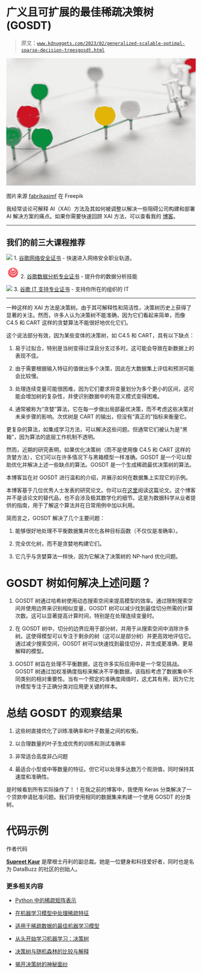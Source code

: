 # 广义且可扩展的最佳稀疏决策树 (GOSDT)

> 原文：[`www.kdnuggets.com/2023/02/generalized-scalable-optimal-sparse-decision-treesgosdt.html`](https://www.kdnuggets.com/2023/02/generalized-scalable-optimal-sparse-decision-treesgosdt.html)

![广义且可扩展的最佳稀疏决策树 (GOSDT)](img/f314c76c07388670f39e82fba455f7ea.png)

图片来源 [fabrikasimf](https://www.freepik.com/free-photo/network-with-pins_20988125.htm#query=Decision%20Trees&position=49&from_view=search&track=ais) 在 Freepik

我经常谈论可解释 AI（XAI）方法及其如何被调整以解决一些阻碍公司构建和部署 AI 解决方案的痛点。如果你需要快速回顾 XAI 方法，可以查看我的 [博客](https://medium.com/@supreetkaur_66831/explainable-ai-xai-building-interpretable-models-d616b0fccd33)。

* * *

## 我们的前三大课程推荐

![](img/0244c01ba9267c002ef39d4907e0b8fb.png) 1\. [谷歌网络安全证书](https://www.kdnuggets.com/google-cybersecurity) - 快速进入网络安全职业轨道。

![](img/e225c49c3c91745821c8c0368bf04711.png) 2\. [谷歌数据分析专业证书](https://www.kdnuggets.com/google-data-analytics) - 提升你的数据分析技能

![](img/0244c01ba9267c002ef39d4907e0b8fb.png) 3\. [谷歌 IT 支持专业证书](https://www.kdnuggets.com/google-itsupport) - 支持你所在的组织的 IT

* * *

一种这样的 XAI 方法是决策树。由于其可解释性和简洁性，决策树历史上获得了显著的关注。然而，许多人认为决策树不能准确，因为它们看起来简单，而像 C4.5 和 CART 这样的贪婪算法不能很好地优化它们。

这个说法部分有效，因为某些变体的决策树，如 C4.5 和 CART，具有以下缺点：

1.  易于过拟合，特别是当树变得过深且分支过多时。这可能会导致在新数据上的表现不佳。

1.  由于需要根据输入特征的值做出多个决策，因此在大数据集上评估和预测可能会比较慢。

1.  处理连续变量可能很困难，因为它们要求将变量划分为多个更小的区间，这可能会增加树的复杂性，并使识别数据中的有意义模式变得困难。

1.  通常被称为“贪婪”算法，它在每一步做出局部最优决策，而不考虑这些决策对未来步骤的影响。次优树是 CART 的输出，但没有“真正的”指标来衡量它。

更复杂的算法，如集成学习方法，可以解决这些问题。但通常它们被认为是“黑箱”，因为算法的底层工作机制不透明。

然而，近期的研究表明，如果优化决策树（而不是使用像 C4.5 和 CART 这样的贪婪方法），它们可以在许多情况下与黑箱模型一样准确。GOSDT 是一个可以帮助优化并解决上述一些缺点的算法。GOSDT 是一个生成稀疏最优决策树的算法。

本博客旨在对 GOSDT 进行温和的介绍，并展示如何在数据集上实现它的示例。

本博客基于几位优秀人士发表的研究论文。你可以在[这里](https://arxiv.org/pdf/2006.08690.pdf)阅读这篇论文。这个博客并不是该论文的替代品，也不会涉及极其数学化的细节。这是为数据科学从业者提供的指南，用于了解这个算法并在日常用例中加以利用。

简而言之，GOSDT 解决了几个主要问题：

1.  能够很好地处理不平衡数据集并优化各种目标函数（不仅仅是准确率）。

1.  完全优化树，而不是贪婪地构建它们。

1.  它几乎与贪婪算法一样快，因为它解决了决策树的 NP-hard 优化问题。

# GOSDT 树如何解决上述问题？

1.  GOSDT 树通过哈希树使用动态搜索空间来提高模型的效率。通过限制搜索空间并使用边界来识别相似变量，GOSDT 树可以减少找到最佳切分所需的计算次数。这可以显著提高计算时间，特别是在处理连续变量时。

1.  在 GOSDT 树中，切分的边界应用于部分树，并用于从搜索空间中消除许多树。这使得模型可以专注于剩余的树（这可以是部分树）并更高效地评估它。通过减少搜索空间，GOSDT 树可以快速找到最佳切分，并生成更准确、更易解释的模型。

1.  GOSDT 树旨在处理不平衡数据，这在许多实际应用中是一个常见挑战。GOSDT 树通过加权准确度指标来解决不平衡数据，该指标考虑了数据集中不同类别的相对重要性。当有一个预定的准确度阈值时，这尤其有用，因为它允许模型专注于正确分类对应用更关键的样本。

# 总结 GOSDT 的观察结果

1.  这些树直接优化了训练准确率和叶子数量之间的权衡。

1.  以合理数量的叶子生成优秀的训练和测试准确率

1.  非常适合高度非凸问题

1.  最适合小型或中等数量的特征。但它可以处理多达数万个观测值，同时保持其速度和准确性。

是时候看到所有实际操作了！！在我之前的博客中，我使用 Keras 分类解决了一个贷款申请批准问题。我们将使用相同的数据集来构建一个使用 GOSDT 的分类树。

# 代码示例

作者代码

**[Supreet Kaur](https://www.linkedin.com/in/supreet-kaur1995/)** 是摩根士丹利的副总裁。她是一位健身和科技爱好者，同时也是名为 DataBuzz 的社区的创始人。

### 更多相关内容

+   [Python 中的稀疏矩阵表示](https://www.kdnuggets.com/2020/05/sparse-matrix-representation-python.html)

+   [在机器学习模型中处理稀疏特征](https://www.kdnuggets.com/2021/01/sparse-features-machine-learning-models.html)

+   [适用于稀疏数据的最佳机器学习模型](https://www.kdnuggets.com/2023/04/best-machine-learning-model-sparse-data.html)

+   [从头开始学习机器学习：决策树](https://www.kdnuggets.com/2022/11/machine-learning-scratch-decision-trees.html)

+   [决策树与随机森林的比较与解释](https://www.kdnuggets.com/2022/08/decision-trees-random-forests-explained.html)

+   [揭开决策树的神秘面纱](https://www.kdnuggets.com/demystifying-decision-trees-for-the-real-world)
